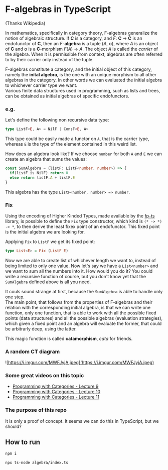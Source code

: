 # F-algebras in TypeScript

(Thanks Wikipedia)

In mathematics, specifically in category theory, F-algebras generalize the notion of algebraic structure. If __C__ is a category, and _F_: __C__ → __C__ is an endofunctor of __C__, then an _F_-__algebra__ is a tuple (_A_, α), where _A_ is an object of __C__ and α is a __C__-morphism _F_(_A_) → _A_. The object _A_ is called the _carrier_ of the algebra. When it is permissible from context, algebras are often referred to by their carrier only instead of the tuple.

F-algebras constitute a category, and the initial object of this category, namely the __inital algebra__, is the one with an unique morphism to all other algebras in the category. In other words we can evaluated the initial algebra to whichever carrier type we want. \
Various finite data structures used in programming, such as lists and trees, can be obtained as initial algebras of specific endofunctors.

###  e.g.

Let's define the following non recursive data type:
```ts
type ListF<E, A> = NilF | ConsF<E, A>
```
This type could be easily made a functor on `A`, that is the carrier type, whereas `E` is the type of the element contained in this weird list.

How does an algebra look like? If we choose `number` for both `A` and `E` we can create an algebra that sums the values:
```ts
const SumAlgebra = (listF: ListF<number, number>) => {
  if(listF is NilF) return 0
  else return listF.A + listF.E
}
```
This algebra has the type `ListF<number, number> => number`.


### Fix

Using the encoding of Higher Kinded Types, made available by the [fp-ts](https://github.com/gcanti/fp-ts) library, is possible to define the `Fix` type constructor, which kind is `(* -> *) -> *`, to then derive the least fixex point of an endofunctor. This fixed point is the initial algebra we are looking for.

Applying `Fix` to `ListF` we get its fixed point:
```hs
type List<E> = Fix (ListF E)
```
Now we are able to create list of whichever length we want to, instead of being limited to only one value. Now let's say we have a `List<number>` and we want to sum all the numbers into it. How would you do it? You could write a recursive function of course, but you don't know yet that the `SumAlgebra` defined above is all you need.

It couls sound strange at first, because the `SumAlgebra` is able to handle only one step.\
The main point, that follows from the properties of F-algebras and their relation with the corresponding initial algebra, is that we can write one function, only one function, that is able to work with all the possible fixed points (data structures) and all the possible algebras (evaluation strategies), which given a fixed point and an algebra will evaluate the former, that could be arbitrarly deep, using the latter.

This magic function is called __catamorphism__, _cata_ for friends.

### A random CT diagram

![https://i.imgur.com/MWFJyjA.jpeg](https://i.imgur.com/MWFJyjA.jpeg)

### Some great videos on this topic

* [Programming with Categories - Lecture 9](https://www.youtube.com/watch?v=YhbBvSgO9xU&list=PLhgq-BqyZ7i7MTGhUROZy3BOICnVixETS&index=12)
* [Programming with Categories - Lecture 10](https://www.youtube.com/watch?v=0Q3NDZ6yxz0&list=PLhgq-BqyZ7i7MTGhUROZy3BOICnVixETS&index=14)
* [Programming with Categories - Lecture 11](https://www.youtube.com/watch?v=jpl7FE2TZTE&list=PLhgq-BqyZ7i7MTGhUROZy3BOICnVixETS&index=15)

### The purpose of this repo

It is only a proof of concept. It seems we can do this in TypeScript, but we should?




## How to run


```sh
npm i

npx ts-node algebra/index.ts 
```
